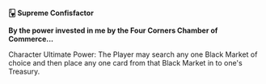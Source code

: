 #### 🂻 Supreme Confisfactor

**By the power invested in me by the Four Corners Chamber of Commerce...**

Character Ultimate Power: The Player may search any one Black Market of choice and then place any one card from that Black Market in to one's Treasury.
